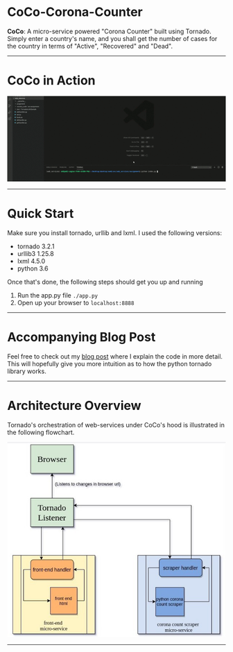 # CoCo-Corona-Counter
**CoCo**: A micro-service powered "Corona Counter" built using Tornado. Simply enter a country's name, and you shall get the number of cases for the country in terms of "Active", "Recovered" and "Dead".

---

# CoCo in Action
![Architecture](assets/ezgif.com-crop.gif)

---

# Quick Start

Make sure you install tornado, urllib and lxml. I used the following versions:
- tornado 3.2.1
- urllib3 1.25.8
- lxml 4.5.0
- python 3.6

Once that's done, the following steps should get you up and running

1. Run the app.py file
`./app.py`
2. Open up your browser to `localhost:8888`

---

# Accompanying Blog Post

Feel free to check out my [blog post](https://www.narcodes.org/coco/) where I explain the code in more detail. This will hopefully give you more intuition as to how the python tornado library works.

---

# Architecture Overview
Tornado's orchestration of web-services under CoCo's hood is illustrated in the following flowchart.

![Architecture](assets/corona_count.jpg)

---
